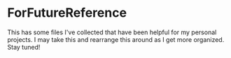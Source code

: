# ForFutureReference

This has some files I've collected that have been helpful for my personal projects. I may take this and rearrange this around as I get more organized. Stay tuned!
